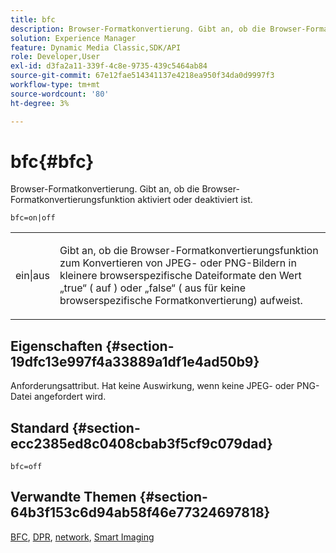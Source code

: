 ```yaml
---
title: bfc
description: Browser-Formatkonvertierung. Gibt an, ob die Browser-Formatkonvertierungsfunktion aktiviert oder deaktiviert ist.
solution: Experience Manager
feature: Dynamic Media Classic,SDK/API
role: Developer,User
exl-id: d3fa2a11-339f-4c8e-9735-439c5464ab84
source-git-commit: 67e12fae514341137e4218ea950f34da0d9997f3
workflow-type: tm+mt
source-wordcount: '80'
ht-degree: 3%

---
```


# bfc{#bfc}

Browser-Formatkonvertierung. Gibt an, ob die Browser-Formatkonvertierungsfunktion aktiviert oder deaktiviert ist.

`bfc=on|off`

<table id="simpletable_2D23B1B282CD4216AB5BE7E7430D1B3F"> 
 <tr class="strow"> 
  <td class="stentry"> <p> <span class="codeph"> ein|aus </span> </p> </td> 
  <td class="stentry"> <p>Gibt an, ob die Browser-Formatkonvertierungsfunktion zum Konvertieren von JPEG- oder PNG-Bildern in kleinere browserspezifische Dateiformate den Wert „true“ (<span class="codeph"> auf </span>) oder „false“ (<span class="codeph"> aus </span> für keine browserspezifische Formatkonvertierung) aufweist. </p> </td> 
 </tr> 
</table>

## Eigenschaften {#section-19dfc13e997f4a33889a1df1e4ad50b9}

Anforderungsattribut. Hat keine Auswirkung, wenn keine JPEG- oder PNG-Datei angefordert wird.

## Standard {#section-ecc2385ed8c0408cbab3f5cf9c079dad}

`bfc=off`

## Verwandte Themen {#section-64b3f153c6d94ab58f46e77324697818}

[BFC](../../../../../is-api/image-catalog/image-serving-api-ref/c-image-catalog-reference/c-attributes-reference/r-bfc.md#reference-5217a41d9d7447d6b0624077eb38d3de), [DPR](/help/aem-is-ir-api/is-api/http-ref/image-serving-api-ref/c-http-protocol-reference/c-command-reference/r-dpr.md), [network](/help/aem-is-ir-api/is-api/http-ref/image-serving-api-ref/c-http-protocol-reference/c-command-reference/r-network.md), [Smart Imaging](https://experienceleague.adobe.com/docs/experience-manager-cloud-service/content/assets/dynamicmedia/imaging-faq.html?lang=en)
